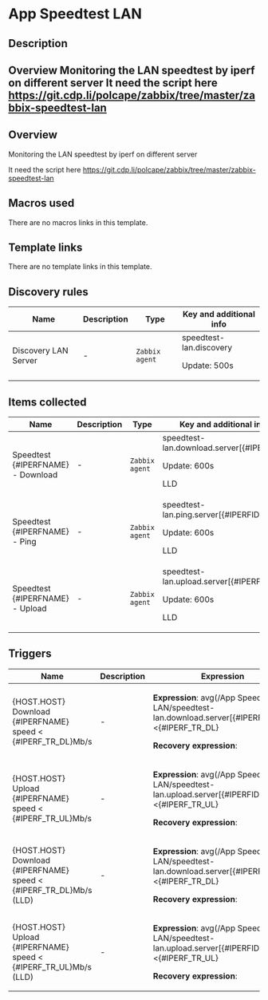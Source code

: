 # App Speedtest LAN

## Description

## Overview Monitoring the LAN speedtest by iperf on different server It need the script here https://git.cdp.li/polcape/zabbix/tree/master/zabbix-speedtest-lan 

## Overview

Monitoring the LAN speedtest by iperf on different server


It need the script here https://git.cdp.li/polcape/zabbix/tree/master/zabbix-speedtest-lan



## Macros used

There are no macros links in this template.

## Template links

There are no template links in this template.

## Discovery rules

|Name|Description|Type|Key and additional info|
|----|-----------|----|----|
|Discovery LAN Server|<p>-</p>|`Zabbix agent`|speedtest-lan.discovery<p>Update: 500s</p>|
## Items collected

|Name|Description|Type|Key and additional info|
|----|-----------|----|----|
|Speedtest {#IPERFNAME} - Download|<p>-</p>|`Zabbix agent`|speedtest-lan.download.server[{#IPERFID}]<p>Update: 600s</p><p>LLD</p>|
|Speedtest {#IPERFNAME} - Ping|<p>-</p>|`Zabbix agent`|speedtest-lan.ping.server[{#IPERFID}]<p>Update: 600s</p><p>LLD</p>|
|Speedtest {#IPERFNAME} - Upload|<p>-</p>|`Zabbix agent`|speedtest-lan.upload.server[{#IPERFID}]<p>Update: 600s</p><p>LLD</p>|
## Triggers

|Name|Description|Expression|Priority|
|----|-----------|----------|--------|
|{HOST.HOST} Download {#IPERFNAME} speed < {#IPERF_TR_DL}Mb/s|<p>-</p>|<p>**Expression**: avg(/App Speedtest LAN/speedtest-lan.download.server[{#IPERFID}],#3)<{#IPERF_TR_DL}</p><p>**Recovery expression**: </p>|warning|
|{HOST.HOST} Upload {#IPERFNAME} speed < {#IPERF_TR_UL}Mb/s|<p>-</p>|<p>**Expression**: avg(/App Speedtest LAN/speedtest-lan.upload.server[{#IPERFID}],#3)<{#IPERF_TR_UL}</p><p>**Recovery expression**: </p>|warning|
|{HOST.HOST} Download {#IPERFNAME} speed < {#IPERF_TR_DL}Mb/s (LLD)|<p>-</p>|<p>**Expression**: avg(/App Speedtest LAN/speedtest-lan.download.server[{#IPERFID}],#3)<{#IPERF_TR_DL}</p><p>**Recovery expression**: </p>|warning|
|{HOST.HOST} Upload {#IPERFNAME} speed < {#IPERF_TR_UL}Mb/s (LLD)|<p>-</p>|<p>**Expression**: avg(/App Speedtest LAN/speedtest-lan.upload.server[{#IPERFID}],#3)<{#IPERF_TR_UL}</p><p>**Recovery expression**: </p>|warning|
